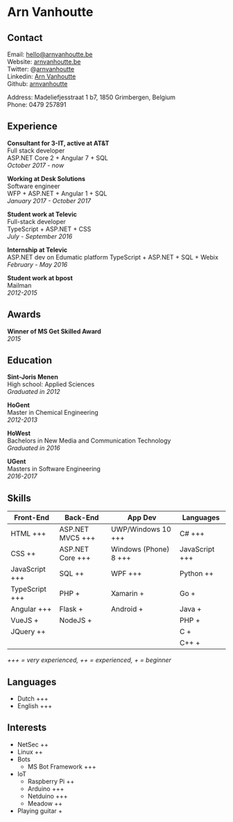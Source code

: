 # Arn Vanhoutte

## Contact

Email: [hello@arnvanhoutte.be](mailto:hello@arnvanhoutte.be)  
Website: [arnvanhoutte.be](https://arnvanhoutte.be/)  
Twitter: @[arnvanhoutte](https://twitter.com/arnvanhoutte)  
Linkedin: [Arn Vanhoutte](https://www.linkedin.com/in/arn-vanhoutte-00212492)  
Github: [arnvanhoutte](https://github.com/arnvanhoutte)

Address: Madeliefjesstraat 1 b7, 1850 Grimbergen, Belgium  
Phone: 0479 257891

## Experience  

**Consultant for 3-IT, active at AT&T**  
Full stack developer  
    ASP.NET Core 2 + Angular 7 + SQL  
*October 2017 - now*

**Working at Desk Solutions**  
Software engineer  
    WFP + ASP.NET + Angular 1 + SQL  
*January 2017 - October 2017*

**Student work at Televic**  
Full-stack developer  
    TypeScript + ASP.NET + CSS  
*July - September 2016*

**Internship at Televic**  
ASP.NET dev on Edumatic platform
    TypeScript + ASP.NET + SQL + Webix  
*February - May 2016*

**Student work at bpost**  
Mailman  
*2012-2015*

## Awards

**Winner of MS Get Skilled Award**  
*2015*  

## Education

**Sint-Joris Menen**  
High school: Applied Sciences  
*Graduated in 2012*

**HoGent**  
Master in Chemical Engineering  
*2012-2013*

**HoWest**  
Bachelors in New Media and Communication Technology  
*Graduated in 2016*

**UGent**  
Masters in Software Engineering  
*2016-2017*  

## Skills  

| **Front-End**    | **Back-End**      | **App Dev**           | **Languages**   |
| ---------------- | ----------------- | --------------------- | --------------- |
|  HTML +++        | ASP.NET MVC5 +++  | UWP/Windows 10 +++    | C# +++          |
|  CSS ++          | ASP.NET Core +++  | Windows (Phone) 8 +++ | JavaScript +++  |
|  JavaScript +++  | SQL ++            | WPF +++               | Python ++       |
|  TypeScript +++  | PHP +             | Xamarin +             | Go +            |
|  Angular +++     | Flask +           | Android +             | Java +          |
|  VueJS +         | NodeJS  +         |                       | PHP +           |
|  JQuery ++       |                   |                       | C +             |
|                  |                   |                       | C++ +           |

*+++ = very experienced, ++ = experienced, + = beginner*

## Languages

* Dutch +++
* English +++

## Interests

* NetSec ++
* Linux ++
* Bots
  * MS Bot Framework +++
* IoT
  * Raspberry Pi ++
  * Arduino +++
  * Netduino +++
  * Meadow ++
* Playing guitar +